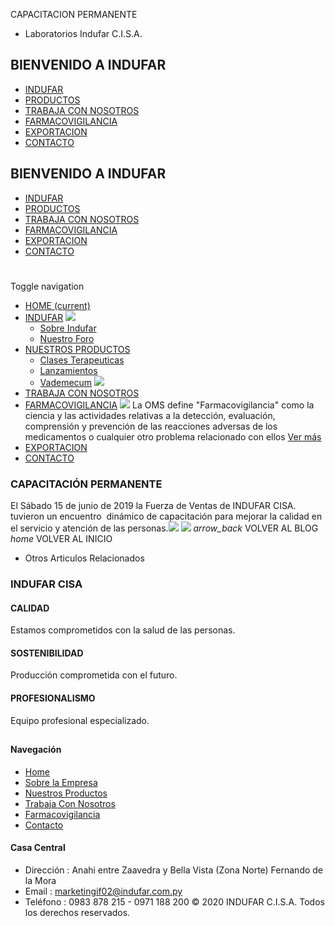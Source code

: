 CAPACITACION PERMANENTE
- Laboratorios Indufar C.I.S.A.
## BIENVENIDO A INDUFAR
* [INDUFAR](capacitacion-permanente.html#)
* [PRODUCTOS](capacitacion-permanente.html#)
* [TRABAJA CON NOSOTROS](capacitacion-permanente.html#)
* [FARMACOVIGILANCIA](capacitacion-permanente.html#)
* [EXPORTACION](capacitacion-permanente.html#)
* [CONTACTO](capacitacion-permanente.html#)
## BIENVENIDO A INDUFAR
* [INDUFAR](../index.html)
* [PRODUCTOS](../productos.html)
* [TRABAJA CON NOSOTROS](../trabaja_con_nosotros.html)
* [FARMACOVIGILANCIA](../farmacovigilancia.html)
* [EXPORTACION](../exportacion.html)
* [CONTACTO](../contacto.html)
# 
Toggle navigation
* [HOME (current)](../index.html)
* [INDUFAR](capacitacion-permanente.html#) 
  [![ ](../photos/shares/Sistema/Menu/indufar_menul.jpg)](../institucional.html)
  - [Sobre Indufar](../institucional.html)
  - [Nuestro Foro](../blog.html)
* [NUESTROS PRODUCTOS](capacitacion-permanente.html#) 
  - [Clases Terapeuticas](../productos/clases_terapeuticas.html)
  - [Lanzamientos](../productos/lanzamientos.html)
  - [Vademecum](../productos.html)
  [![ ](../photos/shares/Sistema/Menu/productos.png)](../productos.html)
* [TRABAJA CON NOSOTROS](../trabaja_con_nosotros.html)
* [FARMACOVIGILANCIA](capacitacion-permanente.html#) 
  [![ ](../photos/shares/Sistema/Menu/TUBOS.png)](../farmacovigilancia.html)
  La OMS define "Farmacovigilancia" como la ciencia y las actividades relativas a la detección, evaluación, comprensión y prevención de las reacciones adversas de los medicamentos o cualquier otro problema relacionado con ellos
  [Ver más](../farmacovigilancia.html)
* [EXPORTACION](../exportacion.html)
* [CONTACTO](../contacto.html)
### CAPACITACIÓN PERMANENTE
El Sábado 15 de junio de 2019 la Fuerza de Ventas de INDUFAR CISA. tuvieron un encuentro  dinámico de capacitación para mejorar la calidad en el servicio y atención de las personas.![](https://www.indufar.com.py/photos/shares/Blog/Capacitaciones/Capacitaci&oacute;n.jpg)
![](https://www.indufar.com.py/photos/shares/Blog/Capacitaciones/Capacitaci&Atilde;&sup3;n.jpg)
*arrow\_back*
VOLVER AL BLOG
*home*
VOLVER AL INICIO
* Otros Articulos Relacionados
### INDUFAR CISA
#### CALIDAD
Estamos comprometidos con la salud de las personas.
#### SOSTENIBILIDAD
Producción comprometida con el futuro.
#### PROFESIONALISMO
Equipo profesional especializado.
## 
#### Navegación
* [Home](../index.html)
* [Sobre la Empresa](../institucional.html)
* [Nuestros Productos](../productos.html)
* [Trabaja Con Nosotros](../trabaja_con_nosotros.html)
* [Farmacovigilancia](../farmacovigilancia.html)
* [Contacto](../contacto.html)
#### Casa Central
* Dirección : Anahi entre Zaavedra y Bella Vista (Zona Norte) Fernando de la Mora
* Email : [marketingif02@indufar.com.py](mailto:marketingif02@indufar.com.py)
* Teléfono : 0983 878 215 - 0971 188 200
© 2020 INDUFAR C.I.S.A. Todos los derechos reservados.
